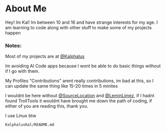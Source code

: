 <!--## Hi there 👋-->

<!--
**KalphalusKal/KalphalusKal** is a ✨ _special_ ✨ repository because its `README.md` (this file) appears on your GitHub profile.

Here are some ideas to get you started:

- 🔭 I’m currently working on ...
- 🌱 I’m currently learning ...
- 👯 I’m looking to collaborate on ...
- 🤔 I’m looking for help with ...
- 💬 Ask me about ...
- 📫 How to reach me: ...
- 😄 Pronouns: ...
- ⚡ Fun fact: ...
-->
# About Me
Hey! Im Kal! Im between 10 and 16 and have strange interests for my age. I am learning to code along with other stuff to make some of my projects happen
### Notes:
Most of my projects are at [@Kalphalus](https://www.github.com/Kalphalus)


Im avoiding AI Code apps because I wont be able to do basic things without if I go with them.


My Profiles "Contributions" arent really contributions, im bad at this, so I can update the same thing like 15-20 times in 5 minites


I wouldnt be here without [@SourceLocation](https://www.github.com/sourcelocation) and [@LeminLimez](https://www.github.com/LeminLimez), if I hadnt found TrollTools it wouldnt have brought me down the path of coding, if either of you are reading this, thank you.

I use Linux btw

`KalphalusKal/README.md`
